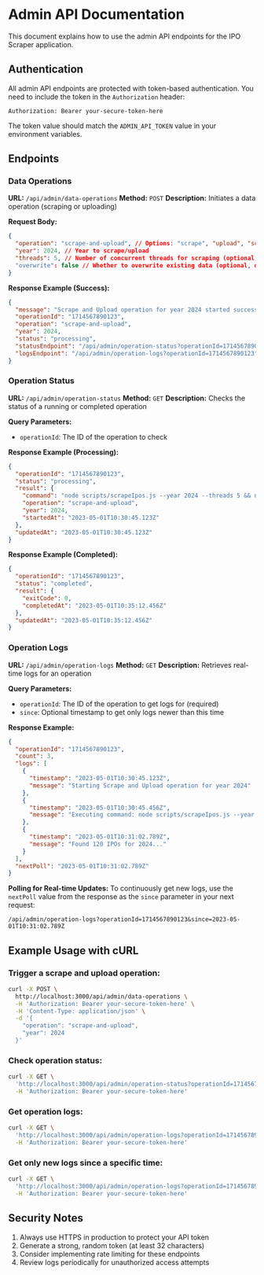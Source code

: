# Admin API Documentation

This document explains how to use the admin API endpoints for the IPO Scraper application.

## Authentication

All admin API endpoints are protected with token-based authentication. You need to include the token in the `Authorization` header:

```
Authorization: Bearer your-secure-token-here
```

The token value should match the `ADMIN_API_TOKEN` value in your environment variables.

## Endpoints

### Data Operations

**URL:** `/api/admin/data-operations`
**Method:** `POST`
**Description:** Initiates a data operation (scraping or uploading)

**Request Body:**

```json
{
  "operation": "scrape-and-upload", // Options: "scrape", "upload", "scrape-and-upload"
  "year": 2024, // Year to scrape/upload
  "threads": 5, // Number of concurrent threads for scraping (optional, default: 5)
  "overwrite": false // Whether to overwrite existing data (optional, default: false)
}
```

**Response Example (Success):**

```json
{
  "message": "Scrape and Upload operation for year 2024 started successfully",
  "operationId": "1714567890123",
  "operation": "scrape-and-upload",
  "year": 2024,
  "status": "processing",
  "statusEndpoint": "/api/admin/operation-status?operationId=1714567890123",
  "logsEndpoint": "/api/admin/operation-logs?operationId=1714567890123"
}
```

### Operation Status

**URL:** `/api/admin/operation-status`
**Method:** `GET`
**Description:** Checks the status of a running or completed operation

**Query Parameters:**
- `operationId`: The ID of the operation to check

**Response Example (Processing):**

```json
{
  "operationId": "1714567890123",
  "status": "processing",
  "result": {
    "command": "node scripts/scrapeIpos.js --year 2024 --threads 5 && node scripts/uploadToMongo.js --year 2024",
    "operation": "scrape-and-upload",
    "year": 2024,
    "startedAt": "2023-05-01T10:30:45.123Z"
  },
  "updatedAt": "2023-05-01T10:30:45.123Z"
}
```

**Response Example (Completed):**

```json
{
  "operationId": "1714567890123",
  "status": "completed",
  "result": {
    "exitCode": 0,
    "completedAt": "2023-05-01T10:35:12.456Z"
  },
  "updatedAt": "2023-05-01T10:35:12.456Z"
}
```

### Operation Logs

**URL:** `/api/admin/operation-logs`
**Method:** `GET`
**Description:** Retrieves real-time logs for an operation

**Query Parameters:**
- `operationId`: The ID of the operation to get logs for (required)
- `since`: Optional timestamp to get only logs newer than this time

**Response Example:**

```json
{
  "operationId": "1714567890123",
  "count": 3,
  "logs": [
    {
      "timestamp": "2023-05-01T10:30:45.123Z",
      "message": "Starting Scrape and Upload operation for year 2024"
    },
    {
      "timestamp": "2023-05-01T10:30:45.456Z",
      "message": "Executing command: node scripts/scrapeIpos.js --year 2024 --threads 5 && node scripts/uploadToMongo.js --year 2024"
    },
    {
      "timestamp": "2023-05-01T10:31:02.789Z",
      "message": "Found 120 IPOs for 2024..."
    }
  ],
  "nextPoll": "2023-05-01T10:31:02.789Z"
}
```

**Polling for Real-time Updates:**
To continuously get new logs, use the `nextPoll` value from the response as the `since` parameter in your next request:

```
/api/admin/operation-logs?operationId=1714567890123&since=2023-05-01T10:31:02.789Z
```

## Example Usage with cURL

### Trigger a scrape and upload operation:

```bash
curl -X POST \
  http://localhost:3000/api/admin/data-operations \
  -H 'Authorization: Bearer your-secure-token-here' \
  -H 'Content-Type: application/json' \
  -d '{
    "operation": "scrape-and-upload",
    "year": 2024
  }'
```

### Check operation status:

```bash
curl -X GET \
  'http://localhost:3000/api/admin/operation-status?operationId=1714567890123' \
  -H 'Authorization: Bearer your-secure-token-here'
```

### Get operation logs:

```bash
curl -X GET \
  'http://localhost:3000/api/admin/operation-logs?operationId=1714567890123' \
  -H 'Authorization: Bearer your-secure-token-here'
```

### Get only new logs since a specific time:

```bash
curl -X GET \
  'http://localhost:3000/api/admin/operation-logs?operationId=1714567890123&since=2023-05-01T10:31:02.789Z' \
  -H 'Authorization: Bearer your-secure-token-here'
```

## Security Notes

1. Always use HTTPS in production to protect your API token
2. Generate a strong, random token (at least 32 characters)
3. Consider implementing rate limiting for these endpoints
4. Review logs periodically for unauthorized access attempts 
